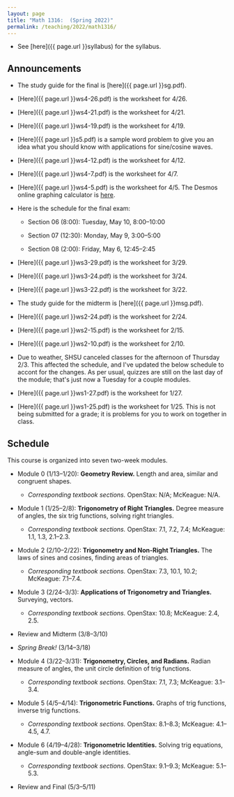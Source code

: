 ```yaml
---
layout: page
title: "Math 1316:  (Spring 2022)"
permalink: /teaching/2022/math1316/
---
```


* See [here]({{ page.url }}syllabus) for the syllabus.



Announcements
-------------

* The study guide for the final is [here]({{ page.url }}sg.pdf).

* [Here]({{ page.url }}ws4-26.pdf) is the worksheet for 4/26.

* [Here]({{ page.url }}ws4-21.pdf) is the worksheet for 4/21.

* [Here]({{ page.url }}ws4-19.pdf) is the worksheet for 4/19.

* [Here]({{ page.url }}s5.pdf) is a sample word problem to give you an idea what you should know with applications for sine/cosine waves.

* [Here]({{ page.url }}ws4-12.pdf) is the worksheet for 4/12.

* [Here]({{ page.url }}ws4-7.pdf) is the worksheet for 4/7.

* [Here]({{ page.url }}ws4-5.pdf) is the worksheet for 4/5. The Desmos online graphing calculator is [here](https://desmos.com/calculator).

* Here is the schedule for the final exam:

    * Section 06 (8:00): Tuesday, May 10, 8:00–10:00
	
	* Section 07 (12:30): Monday, May 9, 3:00–5:00
	
	* Section 08 (2:00): Friday, May 6, 12:45–2:45


* [Here]({{ page.url }}ws3-29.pdf) is the worksheet for 3/29.

* [Here]({{ page.url }}ws3-24.pdf) is the worksheet for 3/24.

* [Here]({{ page.url }}ws3-22.pdf) is the worksheet for 3/22.

* The study guide for the midterm is [here]({{ page.url }}msg.pdf).

* [Here]({{ page.url }}ws2-24.pdf) is the worksheet for 2/24.

* [Here]({{ page.url }}ws2-15.pdf) is the worksheet for 2/15.

* [Here]({{ page.url }}ws2-10.pdf) is the worksheet for 2/10.

* Due to weather, SHSU canceled classes for the afternoon of Thursday 2/3. This affected the schedule, and I've updated the below schedule to accont for the changes. As per usual, quizzes are still on the last day of the module; that's just now a Tuesday for a couple modules.

* [Here]({{ page.url }}ws1-27.pdf) is the worksheet for 1/27.

* [Here]({{ page.url }}ws1-25.pdf) is the worksheet for 1/25. This is not being submitted for a grade; it is problems for you to work on together in class.



Schedule
--------

This course is organized into seven two-week modules. 

* Module 0 (1/13–1/20): **Geometry Review.** Length and area, similar and congruent shapes. 

    * *Corresponding textbook sections.* OpenStax: N/A; McKeague: N/A.

* Module 1 (1/25–2/8): **Trigonometry of Right Triangles.** Degree measure of angles, the six trig functions, solving right triangles.

    * *Corresponding textbook sections.* OpenStax: 7.1, 7.2, 7.4; McKeague: 1.1, 1.3, 2.1–2.3.

* Module 2 (2/10–2/22): **Trigonometry and Non-Right Triangles.** The laws of sines and cosines, finding areas of triangles.

    * *Corresponding textbook sections.* OpenStax: 7.3, 10.1, 10.2; McKeague: 7.1–7.4.

* Module 3 (2/24–3/3): **Applications of Trigonometry and Triangles.** Surveying, vectors.

    * *Corresponding textbook sections.* OpenStax: 10.8; McKeague: 2.4, 2.5.

* Review and Midterm (3/8–3/10)

* *Spring Break!* (3/14–3/18)

* Module 4 (3/22–3/31): **Trigonometry, Circles, and Radians.** Radian measure of angles, the unit circle definition of trig functions.

    * *Corresponding textbook sections.* OpenStax: 7.1, 7.3; McKeague: 3.1–3.4.

* Module 5 (4/5–4/14): **Trigonometric Functions.** Graphs of trig functions, inverse trig functions.

    * *Corresponding textbook sections.* OpenStax: 8.1–8.3; McKeague: 4.1–4.5, 4.7.

* Module 6 (4/19–4/28): **Trigonometric Identities.** Solving trig equations, angle-sum and double-angle identities.

    * *Corresponding textbook sections.* OpenStax: 9.1–9.3; McKeague: 5.1–5.3.

* Review and Final (5/3–5/11)

